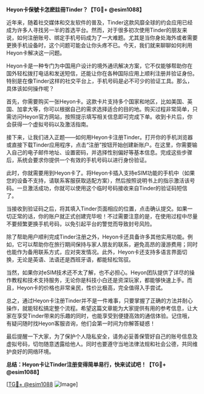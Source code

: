 **Heyon卡保號卡怎麽註冊Tinder？【TG💪+ @esim1088】**

近年来，随着社交媒体和交友软件的普及，Tinder这款风靡全球的约会应用已经成为许多人寻找另一半的首选平台。然而，对于很多初次使用Tinder的朋友来说，如何注册账号、绑定手机号码成为了一大难题。尤其是当你身处海外或者需要更换手机设备时，这个问题可能会让你头疼不已。今天，我们就来聊聊如何利用Heyon卡解决这一问题。

Heyon卡是一种专门为中国用户设计的境外通讯解决方案，它不仅能够帮助你在国外轻松拨打电话和发送短信，还能让你在各种国际应用上顺利注册并验证身份。特别是在像Tinder这样的社交平台上，手机号码是必不可少的验证工具。那么，具体该如何操作呢？

首先，你需要购买一张Heyon卡。这款卡片支持多个国家和地区，比如美国、英国、加拿大等，你可以根据自己的需求选择适合的目的地。购买过程非常简单，只需访问Heyon官方网站，按照提示填写相关信息即可完成下单。收到卡片后，你会获得一个虚拟号码以及激活指南。

接下来，让我们进入正题——如何用Heyon卡注册Tinder。打开你的手机浏览器或直接下载Tinder应用程序，点击“注册”按钮开始创建新账户。在这里，你需要输入自己的电子邮件地址、设置密码，并选择性别偏好等基本信息。完成这些步骤后，系统会要求你提供一个有效的手机号码以进行身份验证。

此时，你就需要用到Heyon卡了。将Heyon卡插入支持eSIM功能的手机中（如果您的设备不支持，请联系客服获取适配方案），然后按照说明书上的指示激活该号码。一旦激活成功，你就可以使用这个临时号码接收来自Tinder的验证码短信了。

当接收到验证码之后，将其填入Tinder页面相应的位置，点击确认提交。如果一切正常的话，你的账户就正式创建完毕啦！不过需要注意的是，在使用过程中尽量不要频繁更换手机号码，以免引起平台的警觉而导致封号风险。

除了帮助用户顺利完成Tinder注册之外，Heyon卡还具备许多其他实用功能。例如，它可以帮助你在旅行期间保持与家人朋友的联系，避免高昂的漫游费用；同时也能作为备用联系方式，应对突发情况。此外，Heyon卡还支持多语言界面切换，无论是英语、法语还是西班牙语，都能轻松驾驭。

当然，如果你对eSIM技术还不太了解，也不必担心。Heyon团队提供了详尽的操作教程和技术支持服务，无论你是科技小白还是资深玩家，都能够快速上手。而且，Heyon卡的价格也非常亲民，性价比极高，完全值得入手尝试。

总之，通过Heyon卡注册Tinder并不是一件难事，只要掌握了正确的方法并耐心操作，就能轻松搞定整个流程。希望这篇文章能为大家提供有用的参考信息，让大家在享受Tinder带来的乐趣的同时，也能享受到便捷高效的通信体验。记住哦，有疑问随时找Heyon客服咨询，他们会第一时间为你解答疑惑！

最后提醒一下大家，为了保护个人隐私安全，请务必妥善保管好自己的账号信息及虚拟号码，切勿随意透露给他人。同时也要遵守当地法律法规和社会公德，共同维护良好的网络环境。

**总结：Heyon卡让Tinder注册变得简单易行，快来试试吧！【TG💪+ @esim1088】**

[[TG💪+ @esim1088](https://t.me/s/esim1088) ![Image](https://i.postimg.cc/4NQfJmqS/Snipaste-2025-05-13-00-14-12.png)]